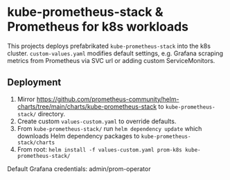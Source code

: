 # kube-prometheus-stack & Prometheus for k8s workloads
This projects deploys prefabrikated `kube-prometheus-stack` into the k8s cluster. `custom-values.yaml` modifies default settings, e.g. Grafana scraping metrics from Prometheus via SVC url or adding custom ServiceMonitors.

## Deployment
1. Mirror https://github.com/prometheus-community/helm-charts/tree/main/charts/kube-prometheus-stack to `kube-prometheus-stack/` directory.
2. Create custom `values-custom.yaml` to override defaults.
3. From `kube-prometheus-stack/` run `helm dependency update` which downloads Helm dependency packages to `kube-prometheus-stack/charts`
4. From root: `helm install -f values-custom.yaml prom-k8s kube-prometheus-stack/`

Default Grafana credentials: admin/prom-operator
